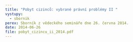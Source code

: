 ```yaml
---
title: "Pobyt cizinců: vybrané právní problémy II "
vystupy:
  - sbornik
perex: Sborník z vědeckého semináře dne 26. června 2014.
date: 2014-06-26
file: pobyt_cizincu_ii_2014.pdf
---
```

